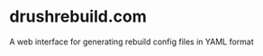 drushrebuild.com
================

A web interface for generating rebuild config files in YAML format
